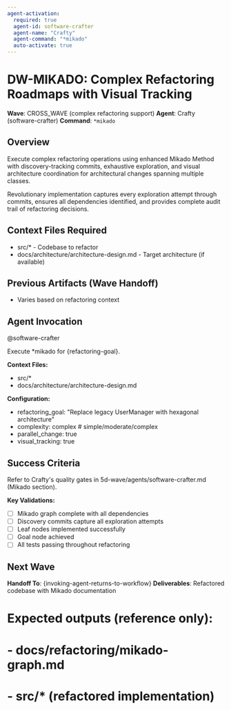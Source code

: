 ```yaml
---
agent-activation:
  required: true
  agent-id: software-crafter
  agent-name: "Crafty"
  agent-command: "*mikado"
  auto-activate: true
---
```


# DW-MIKADO: Complex Refactoring Roadmaps with Visual Tracking

**Wave**: CROSS_WAVE (complex refactoring support)
**Agent**: Crafty (software-crafter)
**Command**: `*mikado`

## Overview

Execute complex refactoring operations using enhanced Mikado Method with discovery-tracking commits, exhaustive exploration, and visual architecture coordination for architectural changes spanning multiple classes.

Revolutionary implementation captures every exploration attempt through commits, ensures all dependencies identified, and provides complete audit trail of refactoring decisions.

## Context Files Required

- src/\* - Codebase to refactor
- docs/architecture/architecture-design.md - Target architecture (if available)

## Previous Artifacts (Wave Handoff)

- Varies based on refactoring context

## Agent Invocation

@software-crafter

Execute \*mikado for {refactoring-goal}.

**Context Files:**

- src/\*
- docs/architecture/architecture-design.md

**Configuration:**

- refactoring_goal: "Replace legacy UserManager with hexagonal architecture"
- complexity: complex # simple/moderate/complex
- parallel_change: true
- visual_tracking: true

## Success Criteria

Refer to Crafty's quality gates in 5d-wave/agents/software-crafter.md (Mikado section).

**Key Validations:**

- [ ] Mikado graph complete with all dependencies
- [ ] Discovery commits capture all exploration attempts
- [ ] Leaf nodes implemented successfully
- [ ] Goal node achieved
- [ ] All tests passing throughout refactoring

## Next Wave

**Handoff To**: {invoking-agent-returns-to-workflow}
**Deliverables**: Refactored codebase with Mikado documentation

# Expected outputs (reference only):

# - docs/refactoring/mikado-graph.md

# - src/\* (refactored implementation)
